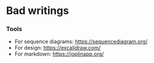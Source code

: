# Bad writings

### Tools

- For sequence diagrams: https://sequencediagram.org/
- For design: https://excalidraw.com/
- For markdown: https://joplinapp.org/